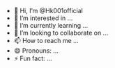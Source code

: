 - 👋 Hi, I’m @Hk001official
- 👀 I’m interested in ...
- 🌱 I’m currently learning ...
- 💞️ I’m looking to collaborate on ...
- 📫 How to reach me ...
- 😄 Pronouns: ...
- ⚡ Fun fact: ...

<!---
Hk001official/Hk001official is a ✨ special ✨ repository because its `README.md` (this file) appears on your GitHub profile.
You can click the Preview link to take a look at your changes.
--->
